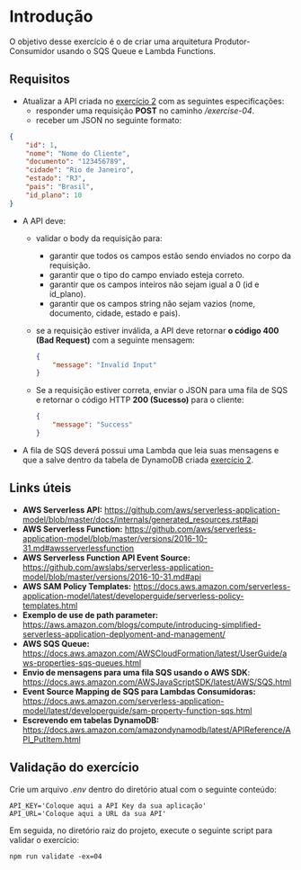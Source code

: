 # Introdução
O objetivo desse exercício é o de criar uma arquitetura Produtor-Consumidor usando o SQS Queue e Lambda Functions.

## Requisitos

- Atualizar a API criada no [exercício 2](../02/README.md) com as seguintes especificações:
  - responder uma requisição **POST** no caminho */exercise-04*.
  - receber um JSON no seguinte formato:

```json
{
    "id": 1,
    "nome": "Nome do Cliente",
    "documento": "123456789",
    "cidade": "Rio de Janeiro",
    "estado": "RJ",
    "pais": "Brasil",
    "id_plano": 10
}
```
  - A API deve:
    - validar o body da requisição para:
      - garantir que todos os campos estão sendo enviados no corpo da requisição.
      - garantir que o tipo do campo enviado esteja correto.
      - garantir que os campos inteiros não sejam igual a 0 (id e id_plano).
      - garantir que os campos string não sejam vazios (nome, documento, cidade, estado e pais).
    - se a requisição estiver inválida, a API deve retornar **o código 400 (Bad Request)** com a seguinte mensagem:


        ```json
        {
            "message": "Invalid Input"
        }
        ```

    - Se a requisição estiver correta, enviar o JSON para uma fila de SQS e retornar o código HTTP **200 (Sucesso)** para o cliente:

        ```json
        {
            "message": "Success"
        }
        ```

  - A fila de SQS deverá possui uma Lambda que leia suas mensagens e que a salve dentro da tabela de DynamoDB criada [exercício 2](../02/README.md).

## Links úteis
* **AWS Serverless API:** https://github.com/aws/serverless-application-model/blob/master/docs/internals/generated_resources.rst#api
* **AWS Serverless Function:** https://github.com/aws/serverless-application-model/blob/master/versions/2016-10-31.md#awsserverlessfunction
* **AWS Serverless Function API Event Source:** https://github.com/awslabs/serverless-application-model/blob/master/versions/2016-10-31.md#api
* **AWS SAM Policy Templates:** https://docs.aws.amazon.com/serverless-application-model/latest/developerguide/serverless-policy-templates.html
* **Exemplo de use de path parameter:** https://aws.amazon.com/blogs/compute/introducing-simplified-serverless-application-deplyoment-and-management/
* **AWS SQS Queue:** https://docs.aws.amazon.com/AWSCloudFormation/latest/UserGuide/aws-properties-sqs-queues.html
* **Envio de mensagens para uma fila SQS usando o AWS SDK**: https://docs.aws.amazon.com/AWSJavaScriptSDK/latest/AWS/SQS.html
* **Event Source Mapping de SQS para Lambdas Consumidoras:** https://docs.aws.amazon.com/serverless-application-model/latest/developerguide/sam-property-function-sqs.html
* **Escrevendo em tabelas DynamoDB:** https://docs.aws.amazon.com/amazondynamodb/latest/APIReference/API_PutItem.html

## Validação do exercício

Crie um arquivo *.env* dentro do diretório atual com o seguinte conteúdo:
```
API_KEY='Coloque aqui a API Key da sua aplicação'
API_URL='Coloque aqui a URL da sua API'
```

Em seguida, no diretório raiz do projeto, execute o seguinte script para validar o exercício:
```
npm run validate -ex=04
```
